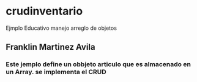 # crudinventario
Ejmplo Educativo manejo arreglo de objetos
## Franklin Martinez Avila
### Este jemplo define un obbjeto articulo que es almacenado en un Array. se implementa el CRUD
